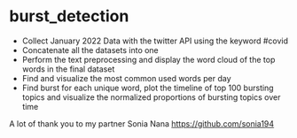 # burst_detection

- Collect January 2022 Data with the twitter API using the keyword #covid
- Concatenate all the datasets into one
- Perform the text preprocessing and display the word cloud of the top words in the final dataset
- Find and visualize the most common used words per day
- Find burst for each unique word, plot the timeline of top 100 bursting topics and visualize the normalized proportions of bursting topics over time


A lot of thank you to my partner Sonia Nana https://github.com/sonia194
